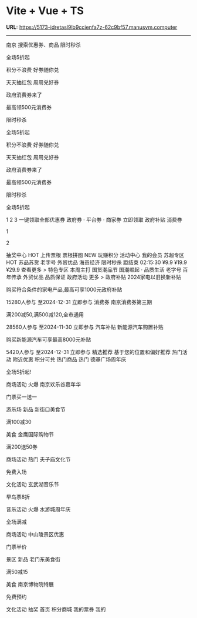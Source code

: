 # Vite + Vue + TS

**URL:** https://5173-idretasl9lb9ccienfa7z-62c9bf57.manusvm.computer

---

南京
搜索优惠券、商品
限时秒杀

全场5折起

积分不浪费 好券随你兑

天天抽红包 周周兑好券

政府消费券来了

最高领500元消费券

限时秒杀

全场5折起

积分不浪费 好券随你兑

天天抽红包 周周兑好券

政府消费券来了

最高领500元消费券

限时秒杀

全场5折起

1
2
3
一键领取全部优惠券
政府券 · 平台券 · 商家券
立即领取
政府补贴
消费券

1

2

抽奖中心
HOT
上传票根
票根拼图
NEW
玩赚积分
活动中心
我的会员
苏超专区
HOT
苏品苏货
老字号
外贸优品
海员经济
限时秒杀
距结束 02:15:30
¥9.9
¥19.9
¥29.9
查看更多 >
特色专区
本周主打
国货潮品节
国潮崛起 · 品质生活
老字号
百年传承
外贸优品
品质保证
政府活动
更多 >
政府补贴
2024家电以旧换新补贴

购买符合条件的家电产品,最高可享1000元政府补贴

15280人参与
至2024-12-31
立即参与
消费券
南京消费券第三期

满200减50,满500减120,全市通用

28560人参与
至2024-11-30
立即参与
汽车补贴
新能源汽车购置补贴

购买新能源汽车可享最高8000元补贴

5420人参与
至2024-12-31
立即参与
精选推荐
基于您的位置和偏好推荐
热门活动
附近优惠
积分可兑
热门商品
热门
德基广场周年庆

全场5折起!

商场活动
火爆
南京欢乐谷嘉年华

门票买一送一

游乐场
新品
新街口美食节

满100减30

美食
金鹰国际购物节

满200送50券

商场活动
热门
夫子庙文化节

免费入场

文化活动
玄武湖音乐节

早鸟票8折

音乐活动
火爆
水游城周年庆

全场满减

商场活动
中山陵景区优惠

门票半价

景区
新品
老门东美食街

满50减15

美食
南京博物院特展

免费预约

文化活动
抽奖
首页
积分商城
我的票券
我的